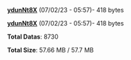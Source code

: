 [**ydunNt8X**](/data/ydunNt8X.txt) (07/02/23 - 05:57)- 418 bytes

[**ydunNt8X**](/data/ydunNt8X.txt) (07/02/23 - 05:57)- 418 bytes

**Total Datas**: 8730

**Total Size**: 57.66 MB / 57.7 MB